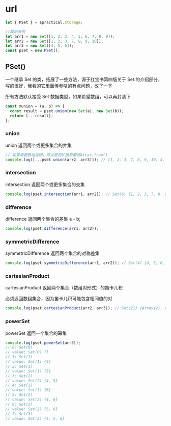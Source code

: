 # url

```js
let { PSet } = $practical.storage;

//展示示例
let arr1 = new Set([1, 2, 3, 4, 5, 6, 7, 8, 9]);
let arr2 = new Set([1, 2, 3, 7, 8, 9, 10]);
let arr3 = new Set([4, 5, 6]);
const pset = new PSet();
```

## PSet()

一个继承 Set 的类，拓展了一些方法，源于红宝书第四版关于 Set 的介绍部分，写的很好，我看的它里面传参啥的有点问题，改了一下

所有方法默认接受 Set 数据类型，如果希望数组，可以再封装下

```js
const munion = (a, b) => {
  const result = pset.union(new Set(a), new Set(b));
  return [...result];
};
```

### union

union 返回两个或更多集合的并集

```js
// 如果需要数组返回，可以使用扩展原酸或Arrar.from()
console.log([...pset.union(arr2, arr3)]); // [1, 2, 3, 7, 8, 9, 10, 4, 5, 6]
```

### intersection

intersection 返回两个或更多集合的交集

```js
console.log(pset.intersection(arr1, arr2)); // Set(6) {1, 2, 3, 7, 8, 9}
```

### difference

difference 返回两个集合的差集 a - b;

```js
console.log(pset.difference(arr1, arr2));
```

### symmetricDifference

symmetricDifference 返回两个集合的对称差集

```js
console.log(pset.symmetricDifference(arr1, arr2)); // Set(4) {4, 5, 6, 10}
```

### cartesianProduct

cartesianProduct 返回两个集合（数组对形式）的笛卡儿积

必须返回数组集合，因为笛卡儿积可能包含相同值的对

```js
console.log(pset.cartesianProduct(arr2, arr3)); // Set(21) {Array(2), Array(2), Array(2), Array(2), Array(2), …}
```

### powerSet

powerSet 返回一个集合的幂集

```js
console.log(pset.powerSet(arr3));
// 0: Set(0)
// value: Set(0) {}
// 1: Set(1)
// value: Set(1) {4}
// 2: Set(1)
// value: Set(1) {5}
// 3: Set(2)
// value: Set(2) {4, 5}
// 4: Set(1)
// value: Set(1) {6}
// 5: Set(2)
// value: Set(2) {4, 6}
// 6: Set(2)
// value: Set(2) {5, 6}
// 7: Set(3)
// value: Set(3) {4, 5, 6}
```

